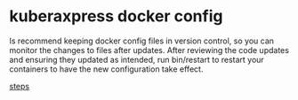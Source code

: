 # kuberaxpress docker config
Is recommend keeping docker config files in version control, so you can monitor the changes to files after updates. After reviewing the code updates and ensuring they updated as intended, run bin/restart to restart your containers to have the new configuration take effect.

[steps](https://github.com/mamei-tech/kuberaxpress_magento/blob/main/README.md)